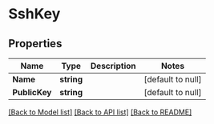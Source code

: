 # SshKey

## Properties
Name | Type | Description | Notes
------------ | ------------- | ------------- | -------------
**Name** | **string** |  | [default to null]
**PublicKey** | **string** |  | [default to null]

[[Back to Model list]](../README.md#documentation-for-models) [[Back to API list]](../README.md#documentation-for-api-endpoints) [[Back to README]](../README.md)


